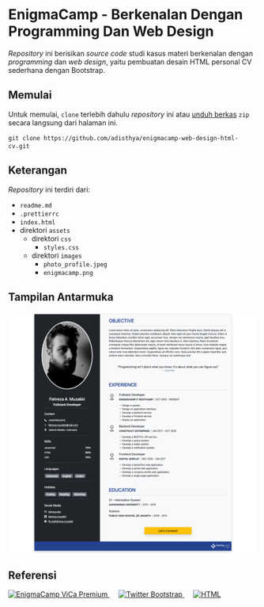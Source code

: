 # EnigmaCamp - Berkenalan Dengan Programming Dan Web Design

*Repository* ini berisikan *source code* studi kasus materi berkenalan dengan *programming* dan *web design*, yaitu pembuatan desain HTML personal CV sederhana dengan Bootstrap.

## Memulai

Untuk memulai, `clone` terlebih dahulu *repository* ini atau [unduh berkas](https://github.com/adisthya/enigmacamp-web-design-html-cv/archive/master.zip) `zip` secara langsung dari halaman ini.

```language
git clone https://github.com/adisthya/enigmacamp-web-design-html-cv.git
```

## Keterangan

*Repository* ini terdiri dari:

- `readme.md`
- `.prettierrc`
- `index.html`
- direktori `assets`
  - direktori `css`
    - `styles.css`
  - direktori `images`
    - `photo_profile.jpeg`
    - `enigmacamp.png`

## Tampilan Antarmuka

![Resume](assets/resume-screenshot.png)

## Referensi

<a href="https://premium.enigmacamp.com" title="EnigmaCamp ViCa Premium">
  <img src="https://www.enigmacamp.com/portal/assets/img/new-logo/logo-enigmacamp-gkhebat-color.png" height="50" alt="EnigmaCamp ViCa Premium" />
</a>&emsp;
<a href="https://getboostrap.com" title="Twitter Bootstrap" rel="nofollow">
  <img src="https://getbootstrap.com/docs/5.0/assets/brand/bootstrap-logo.svg" height="50" alt="Twitter Bootstrap" />
</a>&emsp;
<a href="https://www.w3schools.com/html/" title="HTML" rel="nofollow">
  <img src="https://www.w3.org/html/logo/img/mark-word-icon.png" height="50" alt="HTML" />
</a>
